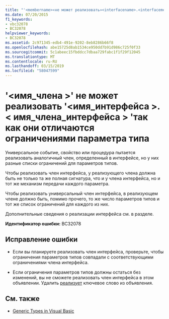 ```yaml
---
title: "'<membername>«не может реализовать»<interfacename>.<interfacemembername>' так как они отличаются ограничениями параметра типа"
ms.date: 07/20/2015
f1_keywords:
- vbc32078
- BC32078
helpviewer_keywords:
- BC32078
ms.assetid: 2c971345-edb4-491e-9202-8eb8286b66f8
ms.openlocfilehash: abe15725d8ab1534ce950dd7b91d986c725f0f33
ms.sourcegitcommit: 5c1abeec15fbddcc7dbaa729fabc1f1f29f12045
ms.translationtype: MT
ms.contentlocale: ru-RU
ms.lasthandoff: 03/15/2019
ms.locfileid: "58047599"
---
```

# <a name="membername-cannot-implement-interfacenameinterfacemembername-because-they-differ-by-type-parameter-constraints"></a>'\<имя_члена >' не может реализовать '\<имя_интерфейса >.\< имя_члена_интерфейса > 'так как они отличаются ограничениями параметра типа
Универсальное событие, свойство или процедура пытается реализовать аналогичный член, определенный в интерфейсе, но у них разные списки ограничений для параметров типов.  
  
 Чтобы реализовать член интерфейса, у реализующего члена должна быть не только та же полная сигнатура, что и у члена интерфейса, но и тот же механизм передачи каждого параметра.  
  
 Чтобы реализовать универсальный член интерфейса, в реализующем члене должно быть, помимо прочего, то же число параметров типов и тот же список ограничений для каждого из них.  
  
 Дополнительные сведения о реализации интерфейса см. в разделе.  
  
 **Идентификатор ошибки:** BC32078  
  
## <a name="to-correct-this-error"></a>Исправление ошибки  
  
-   Если вы планируете реализовать член интерфейса, проверьте, чтобы ограничения параметров типов совпадали с соответствующими ограничениями члена интерфейса.  
  
-   Если ограничения параметров типов должны остаться без изменений, вы не сможете реализовать член интерфейса в этом объявлении. Удалить [реализует](../../visual-basic/language-reference/statements/implements-clause.md) ключевое слово из объявления.  
  
## <a name="see-also"></a>См. также

- [Generic Types in Visual Basic](../../visual-basic/programming-guide/language-features/data-types/generic-types.md)
